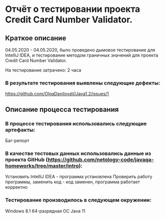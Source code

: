 # Отчёт о тестировании проекта Credit Card Number Validator.
## Краткое описание
04.05.2020 - 04.05.2020, было проведено дымовое тестирование для IntelliJ IDEA, и тестирование методом граничных значений для проекта Credit Card Number Validator.

На тестирование затрачено: 2 часа

### В результате тестирования выявлены следующие дефекты:

https://github.com/OlgaDanilovaV/Java1.2/issues/1

## Описание процесса тестирования

### В процессе тестирования использовались следующие артефакты:

Баг-репорт

### В качестве тестовых данных использовались данные из проекта GitHub (https://github.com/netology-code/javaqa-homeworks/tree/master/intro):

Установить IntelliJ IDEA - программа установлена
Проверить работу программы, заменить код - код заменен, программа работает корректно

### Тестирование производилось в следующем окружении:

Windows 8.1 64-разрядная ОС
Java 11